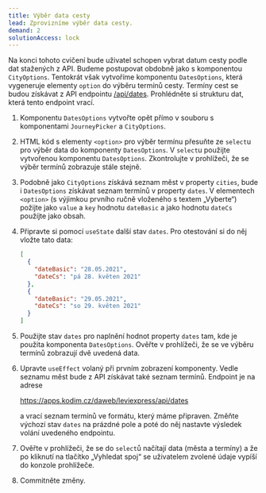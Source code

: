 ```yaml
---
title: Výběr data cesty
lead: Zprovizníme výběr data cesty.
demand: 2
solutionAccess: lock
---
```


Na konci tohoto cvičení bude uživatel schopen vybrat datum cesty podle dat stažených z API. Budeme postupovat obdobně jako s komponentou `CityOptions`. Tentokrát však vytvoříme komponentu `DatesOptions`, která vygeneruje elementy `option` do výběru termínů cesty. Termíny cest se budou získávat z API endpointu [/api/dates](https://apps.kodim.cz/daweb/leviexpress/api/dates). Prohlédněte si strukturu dat, která tento endpoint vrací.

1. Komponentu `DatesOptions` vytvořte opět přímo v souboru s komponentami `JourneyPicker` a `CityOptions`.
1. HTML kód s elementy `<option>` pro výběr termínu přesuňte ze `select`u pro výběr data do komponenty `DatesOptions`. V `select`u použijte vytvořenou komponentu `DatesOptions`. Zkontrolujte v prohlížeči, že se výběr termínů zobrazuje stále stejně.
1. Podobně jako `CityOptions` získává seznam měst v property `cities`, bude i `DatesOptions` získávat seznam termínů v property `dates`. V elementech `<option>` (s výjimkou prvního ručně vloženého s textem „Vyberte“) požijte jako `value` a `key` hodnotu `dateBasic` a jako hodnotu `dateCs` použíjte jako obsah.
1. Připravte si pomocí `useState` další stav `dates`. Pro otestování si do něj vložte tato data:
   ```json
   [
     {
       "dateBasic": "28.05.2021",
       "dateCs": "pá 28. květen 2021"
     },
     {
       "dateBasic": "29.05.2021",
       "dateCs": "so 29. květen 2021"
     }
   ]
   ```
1. Použijte stav `dates` pro naplnění hodnot property `dates` tam, kde je použita komponenta `DatesOptions`. Ověřte v prohlížeči, že se ve výběru termínů zobrazují dvě uvedená data.
1. Upravte `useEffect` volaný při prvním zobrazení komponenty. Vedle seznamu měst bude z API získávat také seznam termínů. Endpoint je na adrese

   https://apps.kodim.cz/daweb/leviexpress/api/dates

   a vrací seznam termínů ve formátu, který máme připraven. Změňte výchozí stav `dates` na prázdné pole a poté do něj nastavte výsledek volání uvedeného endpointu.

1. Ověřte v prohlížeči, že se do `select`ů načítají data (města a termíny) a že po kliknutí na tlačítko „Vyhledat spoj“ se uživatelem zvolené údaje vypíší do konzole prohlížeče.
1. Commitněte změny.
